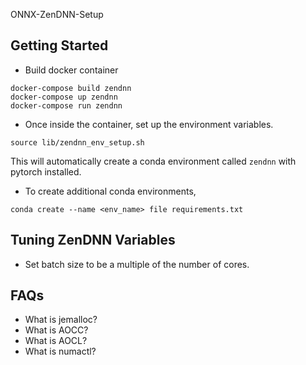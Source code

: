 ONNX-ZenDNN-Setup


## Getting Started
- Build docker container
```
docker-compose build zendnn
docker-compose up zendnn
docker-compose run zendnn
```
- Once inside the container, set up the environment variables.
```
source lib/zendnn_env_setup.sh
```
This will automatically create a conda environment called `zendnn` with pytorch installed.
- To create additional conda environments,
```
conda create --name <env_name> file requirements.txt
```

## Tuning ZenDNN Variables
- Set batch size to be a multiple of the number of cores.

## FAQs
- What is jemalloc?
- What is AOCC?
- What is AOCL?
- What is numactl?

